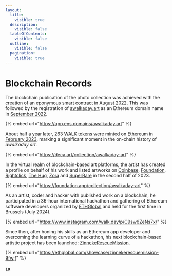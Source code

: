 ```yaml
---
layout:
  title:
    visible: true
  description:
    visible: false
  tableOfContents:
    visible: false
  outline:
    visible: false
  pagination:
    visible: true
---
```


# Blockchain Records

The blockchain publication of the photo collection was achieved with the creation of an eponymous [smart contract](https://ethereum.org/en/developers/docs/smart-contracts/) in [August 2022](https://etherscan.io/tx/0x3cce44b92db9e6eb887fcbe90d59f5951e9928dea4540afbfe9fd3c2e9662f1f). This was followed by the registration of [awalkaday.art](https://app.ens.domains/awalkaday.art) as an Ethereum domain name in [September 2022](https://etherscan.io/tx/0x353f1900e073e6d97f8230021c3fce153b4b930269e5c8bd4f47c9c3950b9337).&#x20;

{% embed url="https://app.ens.domains/awalkaday.art" %}

About half a year later, 263 [WALK tokens](https://etherscan.io/token/0xe31801c2e58b151c3ded2cb29da56147b7f27eb1) were minted on Ethereum in [February 2023](https://etherscan.io/tx/0x2d4e5a73fada3bb3e626bec4b2d24bbdabce66fad66b70fbe8e3e0e1e169537b), marking a significant moment in the on-chain history of _awalkaday.art._&#x20;

{% embed url="https://deca.art/collection/awalkaday-art" %}

In the virtual realm of blockchain-based art platforms, the artist has created a profile on behalf of his work and listed artworks on [Coinbase](https://nft.coinbase.com/collection/awalkaday-art), [Foundation](https://foundation.app/collection/awalkaday-art), [Rightclick](https://rc.xyz/daqhris/collections/awalkaday.art), [The Hug](https://thehug.xyz/artists/daqhris/portfolio/gallery/86a4f0a8-5609-4885-a9e2-ca0b625082e9), [Zora](https://zora.co/collect/eth:0xe31801c2e58b151c3ded2cb29da56147b7f27eb1) and [SuperRare](https://superrare.com/daqhris?artwork=ONLY\_SERIES) in the second half of 2023.&#x20;

{% embed url="https://foundation.app/collection/awalkaday-art" %}

As an artist, coder and hacker with published work on a blockchain, he participated in a 36-hour international hackathon and gathering of Ethereum software developers organized by [ETHGlobal](https://ethglobal.com/events/brussels) and held for the first time in Brussels (July 2024).



{% embed url="https://www.instagram.com/walk.day/p/C9sw6ZeNs7x/" %}



Since then, after honing his skills as an Ethereum app developer and overcoming the learning curve of a hackathon, his next blockchain-based artistic project has been launched: [ZinnekeRescueMission](https://ethglobal.com/showcase/zinnekerescuemission-9fwjf).

{% embed url="https://ethglobal.com/showcase/zinnekerescuemission-9fwjf" %}

#### `10`
